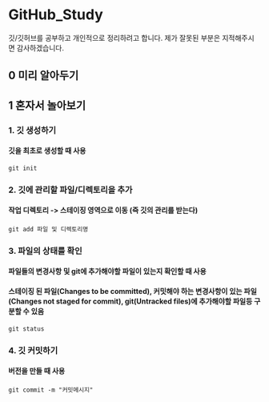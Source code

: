 # GitHub_Study
깃/깃허브를 공부하고 개인적으로 정리하려고 합니다. 제가 잘못된 부분은 지적해주시면 감사하겠습니다.

## 0 미리 알아두기

## 1 혼자서 놀아보기

### 1. 깃 생성하기 
#### 깃을 최초로 생성할 때 사용
```
git init
```

### 2. 깃에 관리할 파일/디렉토리을 추가
#### 작업 디렉토리 -> 스테이징 영역으로 이동 (즉 깃의 관리를 받는다)
```
git add 파일 및 디렉토리명
```

### 3. 파일의 상태를 확인
#### 파일들의 변경사항 및 git에 추가해야할 파일이 있는지 확인할 때 사용
#### 스테이징 된 파일(Changes to be committed), 커밋해야 하는 변경사항이 있는 파일(Changes not staged for commit), git(Untracked files)에 추가해야할 파일등 구분할 수 있음
```
git status
```


### 4. 깃 커밋하기
#### 버전을 만들 때 사용
```
git commit -m "커밋메시지"
```



